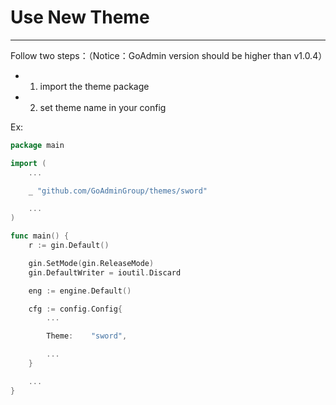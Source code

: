 # Use New Theme
---

Follow two steps：（Notice：GoAdmin version should be higher than v1.0.4）

- 1. import the theme package
- 2. set theme name in your config

Ex:

```go
package main

import ( 
	...

	_ "github.com/GoAdminGroup/themes/sword"

    ...
)

func main() {
	r := gin.Default()

	gin.SetMode(gin.ReleaseMode)
	gin.DefaultWriter = ioutil.Discard

	eng := engine.Default()

	cfg := config.Config{
		...

		Theme:    "sword",

        ...
	}

    ...
}
```